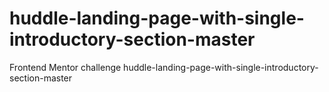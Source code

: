 # huddle-landing-page-with-single-introductory-section-master
Frontend Mentor challenge huddle-landing-page-with-single-introductory-section-master
